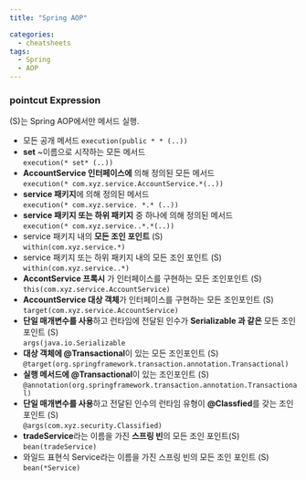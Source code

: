 ```yaml
---
title: "Spring AOP"

categories:
  - cheatsheets
tags:
  - Spring
  - AOP
---
```

### pointcut Expression
(S)는 Spring AOP에서만 메서드 실행.  
* 모든 공개 메서드
```execution(public * * (..))```
* **set** ~이름으로 시작하는 모든 메서드  
```execution(* set* (..))```
* **AccountService 인터페이스에** 의해 정의된 모든 메서드  
```execution(* com.xyz.service.AccountService.*(..))```
* **service 패키지**에 의해 정의된 메서드  
```execution(* com.xyz.service. *.* (..))```
* **service 패키지 또는 하위 패키지** 중 하나에 의해 정의된 메서드  
```execution(* com.xyz.service..*.*(..))```
* service 패키지 내의 **모든 조인 포인트** (S)  
```within(com.xyz.service.*)```
* service 패키지 또는 하위 패키지 내의 모든 조인 포인트 (S)  
```within(com.xyz.service..*)```
* **AccontService 프록시** 가 인터페이스를 구현하는 모든 조인포인트 (S)  
```this(com.xyz.service.AccountService)```
* **AccountService 대상 객체**가 인터페이스를 구현하는 모든 조인포인트 (S)  
```target(com.xyz.service.AccountService)```
* **단일 매개변수를 사용**하고 런타임에 전달된 인수가 **Serializable 과 같은** 모든 조인포인트 (S)  
```args(java.io.Serializable```
* **대상 객체에 @Transactional**이 있는 모든 조인포인트 (S)  
```@target(org.springframework.transaction.annotation.Transactional)```
* **실행 메서드에 @Transactional**이 있는 조인포인트 (S)  
```@annotation(org.springframework.transaction.annotation.Transactional)```
* **단일 매개변수를 사용**하고 전달된 인수의 런타임 유형이 **@Classfied**를 갖는 조인 포인트 (S)  
```@args(com.xyz.security.Classified)```
* **tradeService**라는 이름을 가진 **스프링 빈**의 모든 조인 포인트(S)  
```bean(tradeService)```
* 와일드 표현식 Service라는 이름을 가진 스프링 빈의 모든 조인 포인트 (S)  
```bean(*Service)```